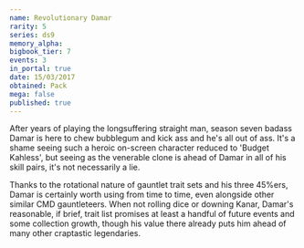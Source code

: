 ```yaml
---
name: Revolutionary Damar
rarity: 5
series: ds9
memory_alpha:
bigbook_tier: 7
events: 3
in_portal: true
date: 15/03/2017
obtained: Pack
mega: false
published: true
---
```


After years of playing the longsuffering straight man, season seven badass Damar is here to chew bubblegum and kick ass and he's all out of ass. It's a shame seeing such a heroic on-screen character reduced to 'Budget Kahless', but seeing as the venerable clone is ahead of Damar in all of his skill pairs, it's not necessarily a lie.

Thanks to the rotational nature of gauntlet trait sets and his three 45%ers, Damar is certainly worth using from time to time, even alongside other similar CMD gauntleteers. When not rolling dice or downing Kanar, Damar's reasonable, if brief, trait list promises at least a handful of future events and some collection growth, though his value there already puts him ahead of many other craptastic legendaries.
